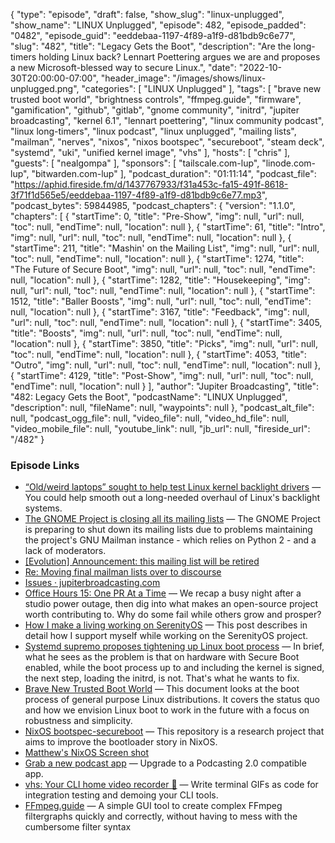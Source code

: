 {
  "type": "episode",
  "draft": false,
  "show_slug": "linux-unplugged",
  "show_name": "LINUX Unplugged",
  "episode": 482,
  "episode_padded": "0482",
  "episode_guid": "eeddebaa-1197-4f89-a1f9-d81bdb9c6e77",
  "slug": "482",
  "title": "Legacy Gets the Boot",
  "description": "Are the long-timers holding Linux back? Lennart Poettering argues we are and proposes a new Microsoft-blessed way to secure Linux.",
  "date": "2022-10-30T20:00:00-07:00",
  "header_image": "/images/shows/linux-unplugged.png",
  "categories": [
    "LINUX Unplugged"
  ],
  "tags": [
    "brave new trusted boot world",
    "brightness controls",
    "ffmpeg.guide",
    "firmware",
    "gamification",
    "github",
    "gitlab",
    "gnome community",
    "initrd",
    "jupiter broadcasting",
    "kernel 6.1",
    "lennart poettering",
    "linux community podcast",
    "linux long-timers",
    "linux podcast",
    "linux unplugged",
    "mailing lists",
    "mailman",
    "nerves",
    "nixos",
    "nixos bootspec",
    "secureboot",
    "steam deck",
    "systemd",
    "uki",
    "unified kernel image",
    "vhs"
  ],
  "hosts": [
    "chris"
  ],
  "guests": [
    "nealgompa"
  ],
  "sponsors": [
    "tailscale.com-lup",
    "linode.com-lup",
    "bitwarden.com-lup"
  ],
  "podcast_duration": "01:11:14",
  "podcast_file": "https://aphid.fireside.fm/d/1437767933/f31a453c-fa15-491f-8618-3f71f1d565e5/eeddebaa-1197-4f89-a1f9-d81bdb9c6e77.mp3",
  "podcast_bytes": 59844985,
  "podcast_chapters": {
    "version": "1.1.0",
    "chapters": [
      {
        "startTime": 0,
        "title": "Pre-Show",
        "img": null,
        "url": null,
        "toc": null,
        "endTime": null,
        "location": null
      },
      {
        "startTime": 61,
        "title": "Intro",
        "img": null,
        "url": null,
        "toc": null,
        "endTime": null,
        "location": null
      },
      {
        "startTime": 211,
        "title": "Mashin' on the Mailing List",
        "img": null,
        "url": null,
        "toc": null,
        "endTime": null,
        "location": null
      },
      {
        "startTime": 1274,
        "title": "The Future of Secure Boot",
        "img": null,
        "url": null,
        "toc": null,
        "endTime": null,
        "location": null
      },
      {
        "startTime": 1282,
        "title": "Housekeeping",
        "img": null,
        "url": null,
        "toc": null,
        "endTime": null,
        "location": null
      },
      {
        "startTime": 1512,
        "title": "Baller Boosts",
        "img": null,
        "url": null,
        "toc": null,
        "endTime": null,
        "location": null
      },
      {
        "startTime": 3167,
        "title": "Feedback",
        "img": null,
        "url": null,
        "toc": null,
        "endTime": null,
        "location": null
      },
      {
        "startTime": 3405,
        "title": "Boosts",
        "img": null,
        "url": null,
        "toc": null,
        "endTime": null,
        "location": null
      },
      {
        "startTime": 3850,
        "title": "Picks",
        "img": null,
        "url": null,
        "toc": null,
        "endTime": null,
        "location": null
      },
      {
        "startTime": 4053,
        "title": "Outro",
        "img": null,
        "url": null,
        "toc": null,
        "endTime": null,
        "location": null
      },
      {
        "startTime": 4129,
        "title": "Post-Show",
        "img": null,
        "url": null,
        "toc": null,
        "endTime": null,
        "location": null
      }
    ],
    "author": "Jupiter Broadcasting",
    "title": "482: Legacy Gets the Boot",
    "podcastName": "LINUX Unplugged",
    "description": null,
    "fileName": null,
    "waypoints": null
  },
  "podcast_alt_file": null,
  "podcast_ogg_file": null,
  "video_file": null,
  "video_hd_file": null,
  "video_mobile_file": null,
  "youtube_link": null,
  "jb_url": null,
  "fireside_url": "/482"
}


### Episode Links

  * [“Old/weird laptops” sought to help test Linux kernel backlight drivers](https://arstechnica.com/gadgets/2022/10/linux-kernel-needs-your-help-testing-backlight-drivers-on-old-weird-laptops/ "“Old/weird laptops” sought to help test Linux kernel backlight drivers") — You could help smooth out a long-needed overhaul of Linux's backlight systems. 
  * [The GNOME Project is closing all its mailing lists](https://www.theregister.com/2022/10/27/the_gnome_project_is_closing/ "The GNOME Project is closing all its mailing lists") — The GNOME Project is preparing to shut down its mailing lists due to problems maintaining the project's GNU Mailman instance - which relies on Python 2 - and a lack of moderators. 
  * [[Evolution] Announcement: this mailing list will be retired](https://mail.gnome.org/archives/evolution-list/2022-October/msg00128.html "\[Evolution\] Announcement: this mailing list will be retired")
  * [Re: Moving final mailman lists over to discourse](https://mail.gnome.org/archives/desktop-devel-list/2022-September/msg00018.html "Re: Moving final mailman lists over to discourse")
  * [Issues · jupiterbroadcasting.com](https://github.com/JupiterBroadcasting/jupiterbroadcasting.com/issues "Issues · jupiterbroadcasting.com")
  * [Office Hours 15: One PR At a Time](https://www.officehours.hair/15 "Office Hours 15: One PR At a Time") — We recap a busy night after a studio power outage, then dig into what makes an open-source project worth contributing to. Why do some fail while others grow and prosper?
  * [How I make a living working on SerenityOS](https://awesomekling.github.io/How-I-make-a-living-working-on-SerenityOS/ "How I make a living working on SerenityOS") — This post describes in detail how I support myself while working on the SerenityOS project. 
  * [Systemd supremo proposes tightening up Linux boot process](https://www.theregister.com/2022/10/26/tightening_linux_boot_process_microsoft_poettering/ "Systemd supremo proposes tightening up Linux boot process") — In brief, what he sees as the problem is that on hardware with Secure Boot enabled, while the boot process up to and including the kernel is signed, the next step, loading the initrd, is not. That's what he wants to fix.
  * [Brave New Trusted Boot World](https://0pointer.net/blog/brave-new-trusted-boot-world.html "Brave New Trusted Boot World") — This document looks at the boot process of general purpose Linux distributions. It covers the status quo and how we envision Linux boot to work in the future with a focus on robustness and simplicity.
  * [NixOS bootspec-secureboot](https://github.com/DeterminateSystems/bootspec-secureboot "NixOS bootspec-secureboot") — This repository is a research project that aims to improve the bootloader story in NixOS.
  * [Matthew's NixOS Screen shot ](https://imgur.com/pT1OtmN "Matthew's NixOS Screen shot ")
  * [Grab a new podcast app](https://podcastindex.org/apps?appTypes=app&elements=Value "Grab a new podcast app") — Upgrade to a Podcasting 2.0 compatible app.
  * [vhs: Your CLI home video recorder 📼](https://github.com/charmbracelet/vhs "vhs: Your CLI home video recorder 📼") — Write terminal GIFs as code for integration testing and demoing your CLI tools. 
  * [FFmpeg.guide](https://ffmpeg.guide/ "FFmpeg.guide") — A simple GUI tool to create complex FFmpeg filtergraphs quickly and correctly, without having to mess with the cumbersome filter syntax


